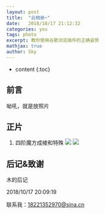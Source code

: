 ```yaml
---
layout: post
title:  "云相册~"
date:   2018/10/17 21:12:32     
categories: you
tags: photo 
excerpt: 教你使用谷歌浏览插件的正确姿势
mathjax: true
author: Sky
---
```


* content
{:toc}

## 前言 ##
呦吼，就是放照片
## 正片 ##
1. 四阶魔方成棱和特殊
![](https://i.imgur.com/59zJN3I.png)
![](https://i.imgur.com/P3Fk29C.png)


## 后记&致谢 ##
木的后记


2018/10/17 20:09:19 

联系我：18221352970@sina.cn









  



